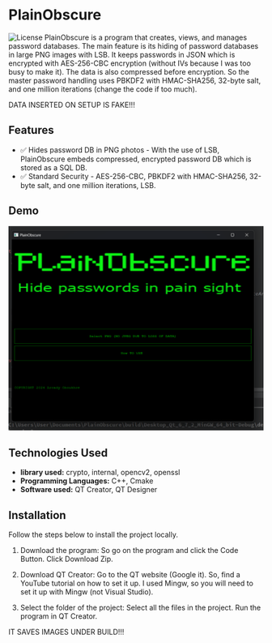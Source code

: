 # PlainObscure 

![License](https://img.shields.io/badge/license-GNU%20GPL%20v3-blue.svg
) 
PlainObscure is a program that creates, views, and manages password databases. The main feature is its hiding of password databases in large PNG images with LSB. It keeps passwords in JSON which is encrypted with AES-256-CBC encryption (without IVs because I was too busy to make it). The data is also compressed before encryption. So the master password handling uses PBKDF2 with HMAC-SHA256, 32-byte salt, and one million iterations (change the code if too much). 
  

DATA INSERTED ON SETUP IS FAKE!!! 

## Features

- ✅ Hides password DB in PNG photos - With the use of LSB, PlainObscure embeds compressed, encrypted password DB which is stored as a SQL DB. 
- ✅ Standard Security - AES-256-CBC, PBKDF2 with HMAC-SHA256, 32-byte salt, and one million iterations, LSB. 


## Demo

![Demo](https://github.com/arcadyoboukhov/PlainObscure/blob/main/assets/Screenshot%202024-09-24%20074757.png)


## Technologies Used

- **library used:** crypto, internal, opencv2, openssl  
- **Programming Languages:** C++, Cmake
- **Software used:** QT Creator, QT Designer


## Installation

Follow the steps below to install the project locally.

1. Download the program:
   So go on the program and click the Code Button. Click Download Zip.
2. Download QT Creator:
   Go to the QT website (Google it). So, find a YouTube tutorial on how to set it up. I used Mingw, so you will need to set it up with Mingw (not Visual Studio).

3. Select the folder of the project: Select all the files in the project. Run the program in QT Creator. 
 
IT SAVES IMAGES UNDER BUILD!!!